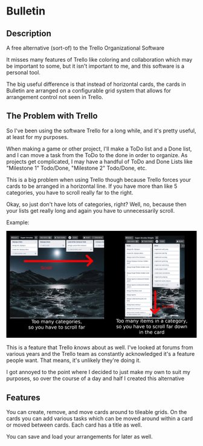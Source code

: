 # Bulletin

## Description

A free alternative (sort-of) to the Trello Organizational Software

It misses many features of Trello like coloring and collaboration which may be important to some, but it isn't important to me, and this software is a personal tool.

The big useful difference is that instead of horizontal cards, the cards in Bulletin are arranged on a configurable grid system that allows for arrangement control not seen in Trello.

## The Problem with Trello

So I've been using the software Trello for a long while, and it's pretty useful, at least for my purposes.

When making a game or other project, I'll make a ToDo list and a Done list, and I can move a task from the ToDo to the done in order to organize. As projects get complicated, I may have a handful of ToDo and Done Lists like "Milestone 1" Todo/Done, "Milestone 2" Todo/Done, etc.

This is a big problem when using Trello though because Trello forces your cards to be arranged in a horizontal line. If you have more than like 5 categories, you have to scroll really far to the right.

Okay, so just don't have lots of categories, right? Well, no, because then your lists get really long and again you have to unnecessarily scroll.

Example:

![example](./docs/problem-diagram.png)

This is a feature that Trello *knows* about as well. I've looked at forums from various years and the Trello team as constantly acknowledged it's a feature people want. That means, it's unlikely they're doing it.

I got annoyed to the point where I decided to just make my own to suit my purposes, so over the course of a day and half I created this alternative

## Features

You can create, remove, and move cards around to tileable grids. On the cards you can add various tasks which can be moved around within a card or moved between cards. Each card has a title as well.

You can save and load your arrangements for later as well.
